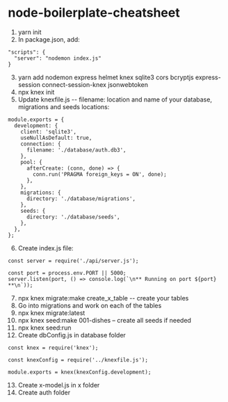 # node-boilerplate-cheatsheet
1. yarn init
2. In package.json, add:
```
"scripts": {
  "server": "nodemon index.js"
}
```
3. yarn add nodemon express helmet knex sqlite3 cors bcryptjs express-session connect-session-knex jsonwebtoken
4. npx knex init
5. Update knexfile.js -- filename: location and name of your database, migrations and seeds locations:
```
module.exports = {
  development: {
    client: 'sqlite3',
    useNullAsDefault: true,
    connection: {
      filename: './database/auth.db3',
    },
    pool: {
      afterCreate: (conn, done) => {
        conn.run('PRAGMA foreign_keys = ON', done);
      },
    },
    migrations: {
      directory: './database/migrations',
    },
    seeds: {
      directory: './database/seeds',
    },
  },
};

```
6. Create index.js file:
```
const server = require('./api/server.js');

const port = process.env.PORT || 5000;
server.listen(port, () => console.log(`\n** Running on port ${port} **\n`));
```
7. npx knex migrate:make create_x_table -- create your tables
8. Go into migrations and work on each of the tables
9. npx knex migrate:latest
10. npx knex seed:make 001-dishes – create all seeds if needed
11.	npx knex seed:run
12. Create dbConfig.js in database folder
```
const knex = require('knex');

const knexConfig = require('../knexfile.js');

module.exports = knex(knexConfig.development);

```
13.	Create x-model.js in x folder
14.	Create auth folder
